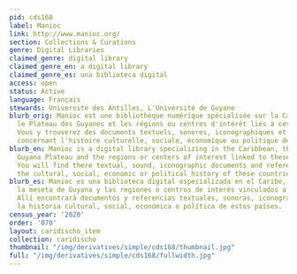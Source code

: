 ```yaml
---
pid: cds168
label: Manioc
link: http://www.manioc.org/
section: Collections & Curations
genre: Digital Libraries
claimed_genre: digital library
claimed_genre_en: a digital library
claimed_genre_es: una biblioteca digital
access: open
status: Active
language: Français
stewards: Université des Antilles, L'Université de Guyane
blurb_orig: Manioc est une bibliothèque numérique spécialisée sur la Caraïbe, l'Amazonie,
  le Plateau des Guyanes et les régions ou centres d'intérêt liés à ces territoires.
  Vous y trouverez des documents textuels, sonores, iconographiques et des références
  concernant l'histoire culturelle, sociale, économique ou politique de ces pays.
blurb_en: Manioc is a digital library specializing in the Caribbean, the Amazon, the
  Guyana Plateau and the regions or centers of interest linked to these territories.
  You will find there textual, sound, iconographic documents and references concerning
  the cultural, social, economic or political history of these countries.
blurb_es: Manioc es una biblioteca digital especializada en el Caribe, la Amazonía,
  la meseta de Guyana y las regiones o centros de interés vinculados a estos territorios.
  Allí encontrará documentos y referencias textuales, sonoras, iconográficas sobre
  la historia cultural, social, económica o política de estos países.
census_year: '2020'
order: '070'
layout: caridischo_item
collection: caridischo
thumbnail: "/img/derivatives/simple/cds168/thumbnail.jpg"
full: "/img/derivatives/simple/cds168/fullwidth.jpg"
---
```

